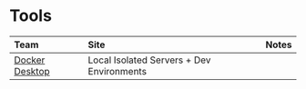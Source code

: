 # Tools

| Team      | Site | Notes |
| :-------- | :--- | :----- |
| [Docker Desktop](/tools/dockerdesktop) | Local Isolated Servers + Dev Environments |
